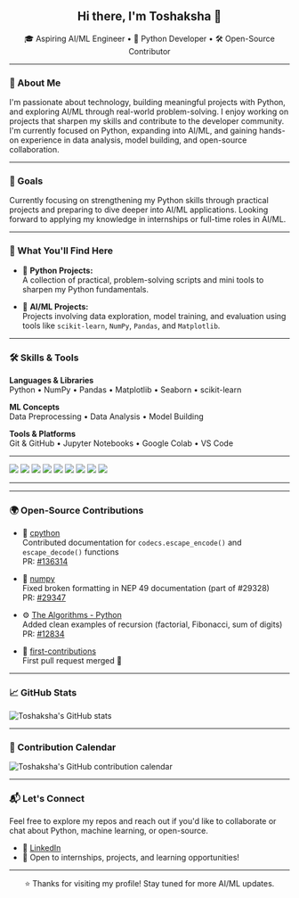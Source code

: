 <h2 align="center">Hi there, I'm Toshaksha 👋</h2>

<p align="center">
  🎓 Aspiring AI/ML Engineer • 🐍 Python Developer • 🛠️ Open-Source Contributor
</p>

---

### 🧠 About Me

I'm passionate about technology, building meaningful projects with Python, and exploring AI/ML through real-world problem-solving. I enjoy working on projects that sharpen my skills and contribute to the developer community. I'm currently focused on Python, expanding into AI/ML, and gaining hands-on experience in data analysis, model building, and open-source collaboration.

---

### 🎯 Goals

Currently focusing on strengthening my Python skills through practical projects and preparing to dive deeper into AI/ML applications. Looking forward to applying my knowledge in internships or full-time roles in AI/ML.

---

### 🧰 What You'll Find Here

- 🐍 **Python Projects:**  
  A collection of practical, problem-solving scripts and mini tools to sharpen my Python fundamentals.

- 🤖 **AI/ML Projects:**  
  Projects involving data exploration, model training, and evaluation using tools like `scikit-learn`, `NumPy`, `Pandas`, and `Matplotlib`.

---

### 🛠️ Skills & Tools

**Languages & Libraries**  
Python • NumPy • Pandas • Matplotlib • Seaborn • scikit-learn  

**ML Concepts**  
Data Preprocessing • Data Analysis • Model Building  

**Tools & Platforms**  
Git & GitHub • Jupyter Notebooks • Google Colab • VS Code

---
<p align="left">
  <img src="https://img.shields.io/badge/Python-3776AB?style=for-the-badge&logo=python&logoColor=white" />
  <img src="https://img.shields.io/badge/NumPy-013243?style=for-the-badge&logo=numpy&logoColor=white" />
  <img src="https://img.shields.io/badge/Pandas-150458?style=for-the-badge&logo=pandas&logoColor=white" />
  <img src="https://img.shields.io/badge/Matplotlib-11557C?style=for-the-badge&logo=matplotlib&logoColor=white" />
  <img src="https://img.shields.io/badge/Seaborn-9A8BA5?style=for-the-badge" />
  <img src="https://img.shields.io/badge/Jupyter-F37626?style=for-the-badge&logo=jupyter&logoColor=white" />
  <img src="https://img.shields.io/badge/Google%20Colab-F9AB00?style=for-the-badge&logo=google-colab&logoColor=white" />
  <img src="https://img.shields.io/badge/Git-F05032?style=for-the-badge&logo=git&logoColor=white" />
  <img src="https://img.shields.io/badge/VS%20Code-007ACC?style=for-the-badge&logo=visual-studio-code&logoColor=white" />
</p>


---

<!--
### 🚀 Notable Projects

- [Project Name](repo-link) — Short description of what makes it stand out or what skills it showcases.
- [Project Name](repo-link) — Short description.
-->

---

### 🌍 Open-Source Contributions

- 🐍 [cpython](https://github.com/python/cpython)  
  Contributed documentation for `codecs.escape_encode()` and `escape_decode()` functions  
  PR: [#136314](https://github.com/python/cpython/pull/136314) 

- 🔢 [numpy](https://github.com/numpy/numpy)  
  Fixed broken formatting in NEP 49 documentation (part of #29328)  
  PR: [#29347](https://github.com/numpy/numpy/pull/29347) 

- ⚙️ [The Algorithms - Python](https://github.com/TheAlgorithms/Python)  
  Added clean examples of recursion (factorial, Fibonacci, sum of digits)  
  PR: [#12834](https://github.com/TheAlgorithms/Python/pull/12834) 

- 🌱 [first-contributions](https://github.com/firstcontributions/first-contributions)  
  First pull request merged 🎉

---

### 📈 GitHub Stats

![Toshaksha's GitHub stats](https://github-readme-stats.vercel.app/api?username=toshaksha&show_icons=true&theme=radical&include_all_commits=true&count_private=true)

---

### 📅 Contribution Calendar

![Toshaksha's GitHub contribution calendar](https://github-readme-activity-graph.vercel.app/graph?username=toshaksha&theme=github)

---

### 📬 Let's Connect

Feel free to explore my repos and reach out if you'd like to collaborate or chat about Python, machine learning, or open-source.

- 💼 [LinkedIn](https://www.linkedin.com/in/toshaksha/)   
- 📨 Open to internships, projects, and learning opportunities!

---

<p align="center">⭐️ Thanks for visiting my profile! Stay tuned for more AI/ML updates.</p>

